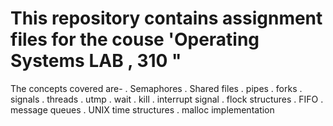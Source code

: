 # This repository contains assignment files for the couse 'Operating Systems LAB , 310 "

The concepts covered are-
. Semaphores
. Shared files
. pipes
. forks
. signals
. threads
. utmp
. wait
. kill
. interrupt signal
. flock structures
. FIFO
. message queues
. UNIX time structures
. malloc implementation
